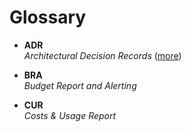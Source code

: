 # Glossary

- **ADR**\
  _Architectural Decision Records_ ([more](https://adr.github.io/))

- **BRA**\
  _Budget Report and Alerting_

- **CUR**\
  _Costs & Usage Report_
